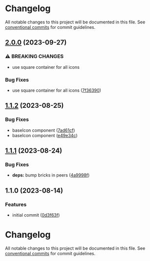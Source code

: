 # Changelog

All notable changes to this project will be documented in this file. See [conventional commits](https://www.conventionalcommits.org/en/v1.0.0/) for commit guidelines.

## [2.0.0](https://github.com/taskany-inc/icons/compare/v1.1.2...v2.0.0) (2023-09-27)


### ⚠ BREAKING CHANGES

* use square container for all icons

### Bug Fixes

* use square container for all icons ([7f36390](https://github.com/taskany-inc/icons/commit/7f363905be10b9adf704b7a35eab6edad2dc8e03))

## [1.1.2](https://github.com/taskany-inc/icons/compare/v1.1.1...v1.1.2) (2023-08-25)


### Bug Fixes

* baseIcon component ([7ad61cf](https://github.com/taskany-inc/icons/commit/7ad61cf7997dad086061b709ea69808d4abd4876))
* baseIcon component ([e49e34c](https://github.com/taskany-inc/icons/commit/e49e34ce9867aeb849f08bfca292a8de4028c0b6))

## [1.1.1](https://github.com/taskany-inc/icons/compare/v1.1.0...v1.1.1) (2023-08-24)


### Bug Fixes

* **deps:** bump bricks in peers ([4a9998f](https://github.com/taskany-inc/icons/commit/4a9998fdb19219c72a111307017ee457284a8c29))

## 1.1.0 (2023-08-14)


### Features

* initial commit ([0d3f63f](https://github.com/taskany-inc/icons/commit/0d3f63f5de0da65c8c143191d3b79d16bef51610))

# Changelog

All notable changes to this project will be documented in this file. See [conventional commits](https://www.conventionalcommits.org/en/v1.0.0/) for commit guidelines.
